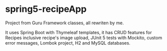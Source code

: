 # spring5-recipeApp
Project from Guru Framework classes, all rewriten by me.

It uses Spring Boot with Thymeleaf templates, it has CRUD features for Recipes inclusive recipe's image upload, JUnit 5 tests with Mockito, custom error messages, Lombok project, H2 and MySQL databases.


